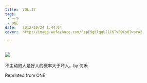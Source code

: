 ```yaml
---
title:	VOL.17
tags:
 - 一个
 - ONE
date:	2012/10/24 1:44:04
cover:	http://image.wufazhuce.com/FspE9gZlqqUJ1CKTvP9Cs0lworA2

---
```

![](http://image.wufazhuce.com/FspE9gZlqqUJ1CKTvP9Cs0lworA2)
---

不主动的人是好人的概率大于坏人。by 何禾
 
Reprinted from ONE

